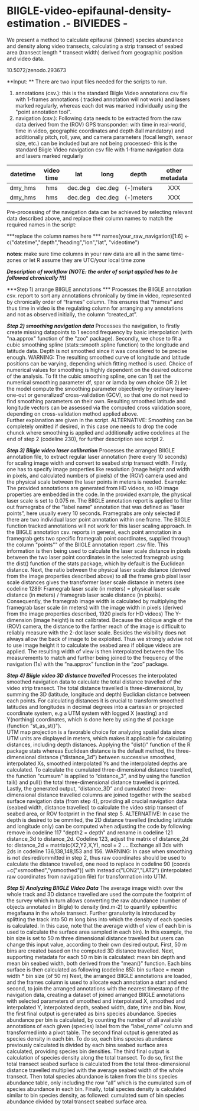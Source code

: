 # BIIGLE-video-epifaunal-density-estimation .- BIVIEDES -

We present a method to calculate epifaunal (binned) species abundance and density along video transects, calculating a strip transect of seabed area (transect length * transect width) derived from geographic position and video data.

10.5072/zenodo.293673

**Input: ** There are two input files needed for the scripts to run.
1) annotations (csv.): this is the standard Biigle Video annotations csv file with 1-frames annotations ( tracked annotation will not work) and lasers marked regularly, whereas each dot was marked individually using the "point annotation tool".
2) navigation (csv.): Following data needs to be extracted from the raw data derived from the (ROV) GPS transponder: with time in real-world, time in video, geographic coordinates and depth 8all mandatory) and additionally pitch, roll, yaw, and camera parameters (focal length, sensor size, etc.) can be included but are not being processed- this is the standard Biigle Video navigation csv file with 1-frame navigation data and lasers marked regularly

|  datetime| video time | lat | long | depth | other metadata |
| :---: | :---: | :---: | :---: | :---: | :---: |
| dmy_hms | hms | dec.deg | dec.deg | (-)meters | XXX |
| dmy_hms | hms | dec.deg | dec.deg | (-)meters | XXX | 

Pre-processing of the navigation data can be achieved by selecting relevant data described above, and replace their column names to match the required names in the script: 

***replace the column names here ***
names(your_raw_navigation)[1:6] <- c("datetime","depth","heading","lon","lat", "videotime")

**notes**: make sure time columns in your raw data are all in the same time-zones or let R assume they are UTC/your local time zone

***Description of workflow (NOTE: the order of script applied has to be followed chronically !!!)***

***Step 1) arrange BIIGLE annotations *** 
Processes the BIIGLE annotation csv. report to sort any annotations chronically by time in video, represented by chronically order of “frames” column. 
This ensures that “frames” and thus time in video is the regulating column for arranging any annotations and not as observed initially, the column “created_at”.  

***Step 2) smoothing navigation data*** 
Processes the navigation, to firstly create missing datapoints to 1 second frequency by basic interpolation (with "na.approx"  function of the "zoo" package). 
Secondly, we chose to fit a cubic smoothing spline (stats::smooth.spline function) to the longitude and latitude data. Depth is not smoothed since it was considered to be precise enough.
WARNING: The resulting smoothed curve of longitude and latitude positions can be varying, depending which fitting method is used. 
Choice of numerical values for smoothing is highly dependent on the desired outcome of the analysis.
To fit the cubic smoothing spline, one can 1) set the numerical smoothing parameter df, spar or lamda by own choice 
OR 2) let the model compute the smoothing parameter objectively by ordinary leave-one-out or generalized’ cross-validation (GCV), so that one do not need to find smoothing parameters on their own.
Resulting smoothed latitude and longitude vectors can be assessed via the computed cross validation score, depending on cross-validation method applied above.  
Further explanation are given in the script.
ALTERNATIVE: Smoothing can be completely omitted if desired, in this case one needs to drop the code chunck where smoothing is applied and additionally active codelines at the end of step 2 (codeline 230), for further description see script 2.

***Step 3) Biigle video laser calibration*** 
Processes the arranged BIIGLE annotation file, to extract regular laser annotation (here every 10 seconds) for scaling image width and convert to seabed strip transect width.
Firstly, one has to specify image properties like resolution (image height and width in pixels, and calculated numbers of pixels) of the (ROV) camera used and the physical scale between the laser points in meters is needed. 
Example: The provided annotations are generated from HD videos, so HD image properties are embedded in the code. In the provided example, the physical laser scale is set to 0.075 m.
The BIIGLE annotation report is applied to filter out framegrabs of the “label name” annotation that was defined as “laser points”, here usually every 10 seconds. 
Framegrabs are only selected if there are two individual laser point annotation within one frame. The BIIGLE function tracked annotations will not work for this laser scaling approach. 
In the BIIGLE annotation csv. reports in general, each point annotation in a framegrab gets two specific framegrab point coordinates, supplied through the column "points"" of the BIIGLE annotation report .csv file. 
This information is then being used to calculate the laser scale distance in pixels between the two laser point coordinates in the selected framegrab using the dist() function of the stats package, which by default is the Euclidean distance.
Next, the ratio between the physical laser scale distance (derived from the image properties described above) to all the frame grab pixel laser scale distances gives the transformer laser scale distance in meters (see codeline 1289:
Framegrab laser scale (in meters) = physical laser scale distance (in meters) / framegrab laser scale distance (in pixels).
Consequently, the framegrab image width is calculated by multiplying the framegrab laser scale (in meters) with the image width in pixels (derived from the image properties described, 1920 pixels for HD videos)
The Y-dimension (image height) is not calibrated. Because the oblique angle of the (ROV) camera, the distance to the farther reach of the image is difficult to reliably measure with the 2-dot laser scale. Besides the visibility does not always allow the back of image to be exploited.
Thus we strongly advise not to use image height it to calculate the seabed area if oblique videos are applied.
The resulting width of view is then interpolated between the 10s measurements to match and further being joined to the frequency of the navigation (1s) with the “na.approx” function in the “zoo” package.

***Step 4) Biigle video 3D distance travelled*** 
Processes the interpolated smoothed navigation data to calculate the total distance travelled of the video strip transect. 
The total distance travelled is three-dimensional, by summing the 3D (latitude, longitude and depth) Euclidian distance between each points.
For calculating distances it is crucial to transform smoothed latitudes and longitudes in decimal degrees into a cartesian or projected coordinate system, e.g a UTM system with logged X (easting) and Y(northing) coordinates, which is done here by using the sf package (function "st_as_st()").  
UTM map projection is a favorable choice for analyzing spatial data since UTM units are displayed in meters, which makes it applicable for calculating distances, including depth distances.
Applying the "dist()" function of the R package stats whereas Euclidean distance is the default method, the three-dimensional distance (“distance_3d”) between successive  smoothed, interpolated Xs, smoothed interpolated Ys and the interpolated depths are calculated. 
To calculate the cumulated three-dimensional distance travelled, the function "cumsum" is applied to “distance_3”, and by using the function tail() and pull() the total three-dimensional distance travelled is printed. 
Lastly, the generated output, “distance_3D” and cumulated three-dimensional distance travelled columns are joined together with the seabed surface navigation data (from step 4), providing all crucial navigation data (seabed width, distance travelled) to calculate the video strip transect of seabed area, or ROV footprint in the final step 5.
ALTERNATIVE: In case the depth is desired to be ommited, the 2D distance travelled (including latitutde and longitude only) can be computed when adjusting the code by following: remove in codeline 117 "depth2 = depth" and rename in codeline 121 distance_3d to distance_2d. Codeline 123, adjust the matrix of distance_2d to: distance_2d = matrix(c(X2,Y2,X,Y), ncol = 2 ....
Exchange all 3ds with 2ds in codeline 136,138,148,153 and 156.
WARNING: In case when smoothing is not desired/ommitted in step 2, thus raw coordinates should be used to calculate the distance travelled, one need to replace in codeline 90  (coords =c("xsmoothed","ysmoothed")) with instead c("LON2","LAT2") (interpolated raw coordinates from navigation file) for transformation into UTM.



***Step 5) Analyzing BIIGLE Video Data*** 
The average image width over the whole track and 3D distance travelled are used the compute the footprint of the survey which in turn allows converting the raw abundance (number of objects annotated in Biigle) to density (ind.m-2) to quantify epibenthic megafauna in the whole transect. 
Further granularity is introduced by splitting the track into 50 m long bins into which the density of each species is calculated. In this case, note that the average width of view of each bin is used to calculate the surface area sampled in each bin).
In this example, the bin size is set to 50 m three dimensional distance travelled but users can change this input value, according to their own desired output.
First, 50 m bins are created based on the computed 3D distance travelled. Next, supporting metadata for each 50 m bin is calculated: mean bin depth and mean bin seabed width, both derived from the "mean()" function. Each bins surface is then calculated as following (codeline 85): bin  surface = mean width * bin size (of 50 m)
Next, the arranged BIIGLE annotations are loaded, and the frames column is used to allocate each annotation a start and end second, to join the arranged annotations with the nearest timestamp of the navigation data, creating a dataset of joined arranged BIIGLE annotations with selected parameters of smoothed and interpolated X, smoothed and interpolated Y,  interpolated depth, seabed width, date, time and bin. 
Now, the first final output is generated as bins species abundance. Species abundance per bin is calculated, by counting the number of all available annotations of each given (species) label from the “label_name” column and transformed into a pivot table.
The second final output is generated as species density in each bin. To do so, each bins species abundance previously calculated is divided by each bins seabed surface area calculated, providing species bin densities.
The third final output is calculation of species density along the total transect. To do so, first the total transect seabed surface is calculated from the total three-dimensional distance travelled multiplied with the average seabed width of the whole transect. Then total species abundance is taken from the bins species abundance table, only including the row “all” which is the cumulated sum of species abundance in each bin. 
Finally, total species density is calculated similar to bin species density, as followed: cumulated sum of bin species abundance divided by total transect seabed surface area.
